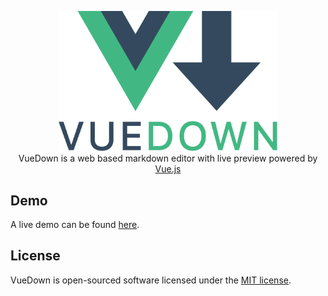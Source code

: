 <p align="center">
  <img src="logo.png" width="350"><br>
    VueDown is a web based markdown editor with live preview powered by <a href="http://vuejs.org">Vue.js</a>
</p>

## Demo

A live demo can be found [here](https://vue-down.geoffselby.tech).

## License

VueDown is open-sourced software licensed under the [MIT license](http://opensource.org/licenses/MIT).
